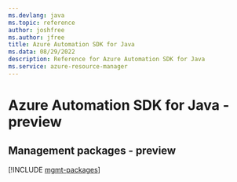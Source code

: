```yaml
---
ms.devlang: java
ms.topic: reference
author: joshfree
ms.author: jfree
title: Azure Automation SDK for Java
ms.data: 08/29/2022
description: Reference for Azure Automation SDK for Java
ms.service: azure-resource-manager
---
```

# Azure Automation SDK for Java - preview

## Management packages - preview
[!INCLUDE [mgmt-packages](automation-mgmt-index.md)]